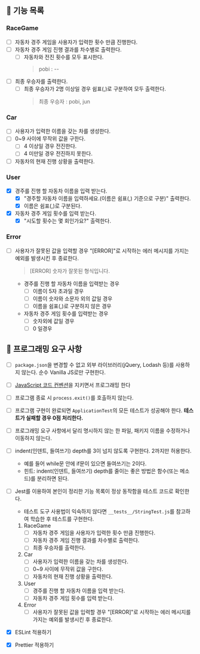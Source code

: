 ## 🚀 기능 목록

### RaceGame

- [ ] 자동차 경주 게임을 사용자가 입력한 횟수 만큼 진행한다.
- [ ] 자동차 경주 게임 진행 결과를 차수별로 출력한다.
  - [ ] 자동차와 전진 횟수를 모두 표시한다.
    > pobi : --
- [ ] 최종 우승자를 출력한다.
  - [ ] 최종 우승자가 2명 이상일 경우 쉼표(,)로 구분하여 모두 출력한다.
    > 최종 우승자 : pobi, jun

### Car

- [ ] 사용자가 입력한 이름을 갖는 차를 생성한다.
- [ ] 0~9 사이에 무작위 값을 구한다.
  - [ ] 4 이상일 경우 전진한다.
  - [ ] 4 미만일 경우 전진하지 못한다.
- [ ] 자동차의 현재 진행 상황을 출력한다.

### User

- [x] 경주를 진행 할 자동차 이름을 입력 받는다.
  - [x] "경주할 자동차 이름을 입력하세요.(이름은 쉼표(,) 기준으로 구분)" 출력한다.
  - [x] 이름은 쉼표(,)로 구분된다.
- [x] 자동차 경주 게임 횟수를 입력 받는다.
  - [x] "시도할 횟수는 몇 회인가요?" 출력한다.

### Error

- [ ] 사용자가 잘못된 값을 입력할 경우 "[ERROR]"로 시작하는 에러 메시지를 가지는 예외를 발생시킨 후 종료한다.

  > [ERROR] 숫자가 잘못된 형식입니다.

  - 경주를 진행 할 자동차 이름을 입력받는 경우
    - [ ] 이름이 5자 초과일 경우
    - [ ] 이름이 숫자와 소문자 외의 값일 경우
    - [ ] 이름을 쉼표(,)로 구분하지 않은 경우
  - 자동차 경주 게임 횟수를 입력받는 경우
    - [ ] 숫자외에 값일 경우
    - [ ] 0 일경우

## 🎯 프로그래밍 요구 사항

- [ ] `package.json`을 변경할 수 없고 외부 라이브러리(jQuery, Lodash 등)를 사용하지 않는다. 순수 Vanilla JS로만 구현한다.
- [ ] [JavaScript 코드 컨벤션](https://github.com/woowacourse/woowacourse-docs/tree/main/styleguide/javascript)을 지키면서 프로그래밍 한다
- [ ] 프로그램 종료 시 `process.exit()`를 호출하지 않는다.
- [ ] 프로그램 구현이 완료되면 `ApplicationTest`의 모든 테스트가 성공해야 한다. **테스트가 실패할 경우 0점 처리한다.**
- [ ] 프로그래밍 요구 사항에서 달리 명시하지 않는 한 파일, 패키지 이름을 수정하거나 이동하지 않는다.
- [ ] indent(인덴트, 들여쓰기) depth를 3이 넘지 않도록 구현한다. 2까지만 허용한다.
  - 예를 들어 while문 안에 if문이 있으면 들여쓰기는 2이다.
  - 힌트: indent(인덴트, 들여쓰기) depth를 줄이는 좋은 방법은 함수(또는 메소드)를 분리하면 된다.
- [ ] Jest를 이용하여 본인이 정리한 기능 목록이 정상 동작함을 테스트 코드로 확인한다.

  - 테스트 도구 사용법이 익숙하지 않다면 `__tests__/StringTest.js`를 참고하여 학습한 후 테스트를 구현한다.

  1. RaceGame
     - [ ] 자동차 경주 게임을 사용자가 입력한 횟수 만큼 진행한다.
     - [ ] 자동차 경주 게임 진행 결과를 차수별로 출력한다.
     - [ ] 최종 우승자를 출력한다.
  2. Car
     - [ ] 사용자가 입력한 이름을 갖는 차를 생성한다.
     - [ ] 0~9 사이에 무작위 값을 구한다.
     - [ ] 자동차의 현재 진행 상황을 출력한다.
  3. User
     - [ ] 경주를 진행 할 자동차 이름을 입력 받는다.
     - [ ] 자동차 경주 게임 횟수를 입력 받는다.
  4. Error
     - [ ] 사용자가 잘못된 값을 입력할 경우 "[ERROR]"로 시작하는 에러 메시지를 가지는 예외를 발생시킨 후 종료한다.

- [x] ESLint 적용하기
- [x] Prettier 적용하기

